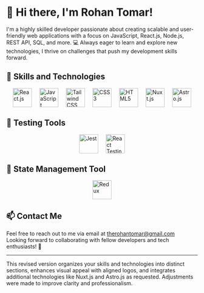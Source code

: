 # 👋 Hi there, I'm Rohan Tomar!

I'm a highly skilled developer passionate about creating scalable and user-friendly web applications with a focus on JavaScript, React.js, Node.js, REST API, SQL, and more. 💻 Always eager to learn and explore new technologies, I thrive on challenges that push my development skills forward.

## 💪 Skills and Technologies
<div style="display: flex; gap: 20px; justify-content: center; align-items: center;">
  <img src="https://res.cloudinary.com/rohanss/image/upload/v1696663492/react-2_ypmtqi.svg" alt="React.js" width="50" height="50">
  <img src="https://res.cloudinary.com/rohanss/image/upload/v1696663491/logo-javascript_lv2uel.svg" alt="JavaScript" width="50" height="50">
  <img src="https://res.cloudinary.com/rohanss/image/upload/v1696663492/tailwindcss_k1ar4a.svg" alt="Tailwind CSS" width="50" height="50">
  <img src="https://res.cloudinary.com/rohanss/image/upload/v1696663492/css-3_szzz9u.svg" alt="CSS3" width="50" height="50">
  <img src="https://res.cloudinary.com/rohanss/image/upload/v1696663492/html-1_nthhe1.svg" alt="HTML5" width="50" height="50">
  <img src="https://nuxtjs.org/logos/nuxt-icon.png" alt="Nuxt.js" width="50" height="50">
  <img src="https://astro.build/favicon.ico" alt="Astro.js" width="50" height="50">
</div>

## 🧪 Testing Tools
<div style="display: flex; gap: 20px; justify-content: center; align-items: center;">
  <img src="https://res.cloudinary.com/rohanss/image/upload/v1696665915/jest-svgrepo-com_dothfh.svg" alt="Jest" width="50" height="50">
  <img src="https://testing-library.com/img/octopus-128x128.png" alt="React Testing Library" width="50" height="50">
</div>

## 💼 State Management Tool
<div style="display: flex; justify-content: center; align-items: center;">
  <img src="https://res.cloudinary.com/rohanss/image/upload/v1696669193/redux_x7ldzd.svg" alt="Redux" width="50" height="50">
</div>

## 📫 Contact Me

Feel free to reach out to me via email at [therohantomar@gmail.com](mailto:therohantomar@gmail.com)  
Looking forward to collaborating with fellow developers and tech enthusiasts! 🤝

---

This revised version organizes your skills and technologies into distinct sections, enhances visual appeal with aligned logos, and integrates additional technologies like Nuxt.js and Astro.js as requested. Adjustments were made to improve clarity and professionalism.
